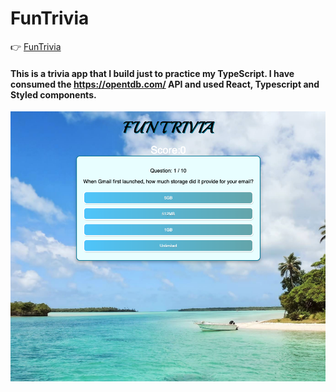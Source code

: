# FunTrivia

 👉     [FunTrivia](https://funtrivia.netlify.app/)

#### This is a trivia app that I build just to practice my TypeScript. I have consumed the https://opentdb.com/ API and used React, Typescript and Styled components.

![The home page](https://github.com/Ghenet/FunTrivia/blob/master/funtrivia.png)

